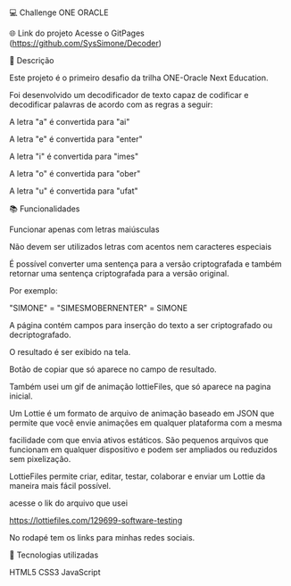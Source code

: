 💻 Challenge ONE ORACLE

🌐 Link do projeto
Acesse o GitPages
(https://github.com/SysSimone/Decoder)

📝 Descrição

Este projeto é o primeiro desafio da trilha ONE-Oracle Next Education.

Foi desenvolvido um decodificador de texto capaz de codificar e decodificar palavras de acordo com as regras a seguir:


A letra "a" é convertida para "ai" 

A letra "e" é convertida para "enter"

A letra "i" é convertida para "imes"

A letra "o" é convertida para "ober"

A letra "u" é convertida para "ufat"


📚 Funcionalidades

Funcionar apenas com letras maiúsculas

Não devem ser utilizados letras com acentos nem caracteres especiais

É possível converter uma sentença para a versão criptografada e também retornar uma sentença criptografada para a versão original.

Por exemplo:

"SIMONE" = "SIMESMOBERNENTER" = SIMONE 


A página contém campos para inserção do texto a ser criptografado ou decriptografado.

O resultado é ser exibido na tela.

Botão de copiar  que só aparece no campo de resultado.

Também usei um gif de animação lottieFiles, que só aparece na pagina inicial.

Um Lottie é um formato de arquivo de animação baseado em JSON que permite que você envie animações em qualquer plataforma com a mesma 

facilidade com que envia ativos estáticos. São pequenos arquivos que funcionam em qualquer dispositivo e podem ser ampliados ou reduzidos sem pixelização.

LottieFiles permite criar, editar, testar, colaborar e enviar um Lottie da maneira mais fácil possível.

acesse o lik do arquivo que usei

https://lottiefiles.com/129699-software-testing

No rodapé tem os links para minhas redes sociais.

🔧 Tecnologias utilizadas

HTML5  CSS3  JavaScript
